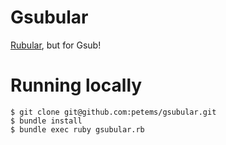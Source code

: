 # Gsubular
[Rubular](http://www.rubular.com), but for Gsub!

# Running locally

	$ git clone git@github.com:petems/gsubular.git
	$ bundle install
	$ bundle exec ruby gsubular.rb